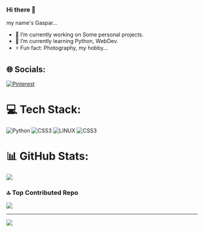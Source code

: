 ### Hi there 👋
my name's Gaspar...

- 🔭 I’m currently working on Some personal projects.
- 🌱 I’m currently learning Python, WebDev. 
- ⚡ Fun fact: Photography, my hobby...



## 🌐 Socials:
[![Pinterest](https://img.shields.io/badge/Pinterest-%23E60023.svg?logo=Pinterest&logoColor=white)](https://pinterest.com/Gasparc116) 

# 💻 Tech Stack:
![Python](https://img.shields.io/badge/python-3670A0?style=for-the-badge&logo=python&logoColor=ffdd54) ![CSS3](https://img.shields.io/badge/css3-%231572B6.svg?style=for-the-badge&logo=css3&logoColor=white) ![LINUX](https://img.shields.io/badge/Linux-FCC624?style=for-the-badge&logo=linux&logoColor=black) ![CSS3](https://img.shields.io/badge/css3-%231572B6.svg?style=for-the-badge&logo=css3&logoColor=white)
# 📊 GitHub Stats:
![](https://github-readme-streak-stats.herokuapp.com/?user=G45P4RC&theme=dark&hide_border=false)<br/>

### 🔝 Top Contributed Repo
![](https://github-contributor-stats.vercel.app/api?username=G45P4RC&limit=5&theme=dark&combine_all_yearly_contributions=true)

---
[![](https://visitcount.itsvg.in/api?id=G45P4RC&icon=0&color=0)](https://visitcount.itsvg.in)

<!-- Proudly created with GPRM ( https://gprm.itsvg.in ) -->
